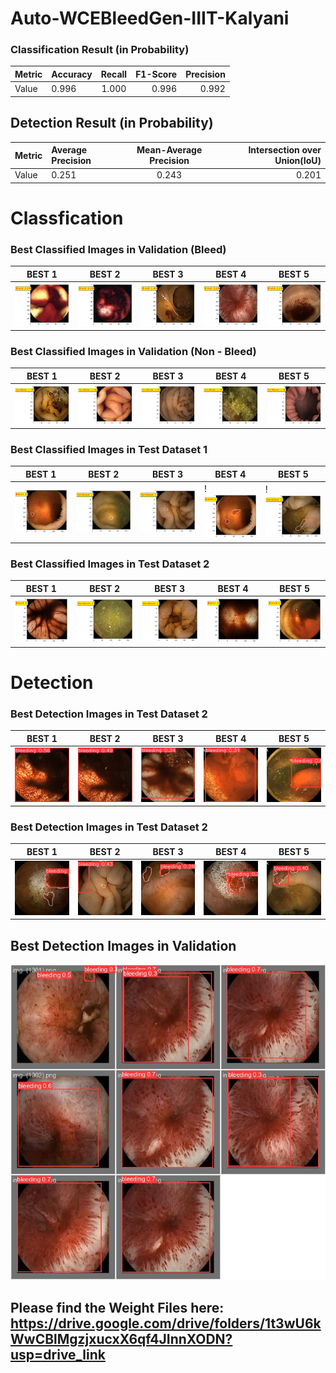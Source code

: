 # Auto-WCEBleedGen-IIIT-Kalyani



### Classification Result (in Probability)
|Metric       |Accuracy     | Recall      |  F1-Score     | Precision     |
| :---        | :---        |    :----:   |          ---: |          ---: |
|Value      | 0.996       | 1.000       | 0.996         | 0.992         |

## Detection Result (in Probability)
|Metric       |Average Precision    | Mean-Average Precision      |   Intersection over Union(IoU)     |
| :---        | :---                |   :----:                    |          ---:                      |
|Value      | 0.251               | 0.243                       | 0.201                              | 



# Classfication

### Best Classified Images in Validation (Bleed)
| **BEST 1** | **BEST 2**|**BEST 3**|**BEST 4**|**BEST 5**|
|---------------------|---------------------|---------------------|---------------------|---------------------|
|![Bleed](https://github.com/SahaDebmani/Auto-WCEBleedGen-IIIT-Kalyani/blob/main/images/Best%20Validation%20Images/Bleed/Best_Bleed_1.png?raw=true)|![Bleed](https://github.com/SahaDebmani/Auto-WCEBleedGen-IIIT-Kalyani/blob/main/images/Best%20Validation%20Images/Bleed/Best_Bleed_2.png?raw=true)|![Bleed](https://github.com/SahaDebmani/Auto-WCEBleedGen-IIIT-Kalyani/blob/main/images/Best%20Validation%20Images/Bleed/Best_Bleed_3.png?raw=true)|![Bleed](https://github.com/SahaDebmani/Auto-WCEBleedGen-IIIT-Kalyani/blob/main/images/Best%20Validation%20Images/Bleed/Best_Bleed_4.png?raw=true)|![Bleed](https://github.com/SahaDebmani/Auto-WCEBleedGen-IIIT-Kalyani/blob/main/images/Best%20Validation%20Images/Bleed/Best_Bleed_5.png?raw=true)


### Best Classified Images in Validation (Non - Bleed)
| **BEST 1** | **BEST 2**|**BEST 3**|**BEST 4**|**BEST 5**|
|---------------------|---------------------|---------------------|---------------------|---------------------|
|![Non-Bleed](https://github.com/SahaDebmani/Auto-WCEBleedGen-IIIT-Kalyani/blob/main/images/Best%20Validation%20Images/Non%20Bleed/Best_NBleed_1.png?raw=true)|![Non-Bleed](https://github.com/SahaDebmani/Auto-WCEBleedGen-IIIT-Kalyani/blob/main/images/Best%20Validation%20Images/Non%20Bleed/Best_NBleed_2.png?raw=true)|![Non-Bleed](https://github.com/SahaDebmani/Auto-WCEBleedGen-IIIT-Kalyani/blob/main/images/Best%20Validation%20Images/Non%20Bleed/Best_NBleed_3.png?raw=true)|![Non-Bleed](https://github.com/SahaDebmani/Auto-WCEBleedGen-IIIT-Kalyani/blob/main/images/Best%20Validation%20Images/Non%20Bleed/Best_NBleed_4.png?raw=true)|![Non-Bleed](https://github.com/SahaDebmani/Auto-WCEBleedGen-IIIT-Kalyani/blob/main/images/Best%20Validation%20Images/Non%20Bleed/Best_NBleed_5.png?raw=true)


### Best Classified Images in Test Dataset 1
| **BEST 1** | **BEST 2**|**BEST 3**|**BEST 4**|**BEST 5**|
|---------------------|---------------------|---------------------|---------------------|---------------------|
|![alt text](https://github.com/SahaDebmani/Auto-WCEBleedGen-IIIT-Kalyani/blob/main/images/Best%20Test%20dataset%201%20Classification/Best_testset1_1.png?raw=true)|![alt text](https://github.com/SahaDebmani/Auto-WCEBleedGen-IIIT-Kalyani/blob/main/images/Best%20Test%20dataset%201%20Classification/Best_testset1_2.png?raw=true)|![alt text](https://github.com/SahaDebmani/Auto-WCEBleedGen-IIIT-Kalyani/blob/main/images/Best%20Test%20dataset%201%20Classification/Best_testset1_3.png?raw=true)|!![alt text](https://github.com/SahaDebmani/Auto-WCEBleedGen-IIIT-Kalyani/blob/main/images/Best%20Test%20dataset%201%20Classification/Best_testset1_4.png?raw=true)|!![alt text](https://github.com/SahaDebmani/Auto-WCEBleedGen-IIIT-Kalyani/blob/main/images/Best%20Test%20dataset%201%20Classification/Best_testset1_5.png?raw=true)


### Best Classified Images in Test Dataset 2
| **BEST 1** | **BEST 2**|**BEST 3**|**BEST 4**|**BEST 5**|
|---------------------|---------------------|---------------------|---------------------|---------------------|
|![alt text](https://github.com/SahaDebmani/Auto-WCEBleedGen-IIIT-Kalyani/blob/main/images/Best%20Test%20dataset%202%20Classification/Best_testset2_1.png?raw=true)|![alt text](https://github.com/SahaDebmani/Auto-WCEBleedGen-IIIT-Kalyani/blob/main/images/Best%20Test%20dataset%202%20Classification/Best_testset2_2.png?raw=true)|![alt text](https://github.com/SahaDebmani/Auto-WCEBleedGen-IIIT-Kalyani/blob/main/images/Best%20Test%20dataset%202%20Classification/Best_testset2_3.png?raw=true)|![alt text](https://github.com/SahaDebmani/Auto-WCEBleedGen-IIIT-Kalyani/blob/main/images/Best%20Test%20dataset%202%20Classification/Best_testset2_4.png?raw=true)|![alt text](https://github.com/SahaDebmani/Auto-WCEBleedGen-IIIT-Kalyani/blob/main/images/Best%20Test%20dataset%202%20Classification/Best_testset2_5.png?raw=true)




# Detection


### Best Detection Images in Test Dataset 2
| **BEST 1** | **BEST 2**|**BEST 3**|**BEST 4**|**BEST 5**|
|---------------------|---------------------|---------------------|---------------------|---------------------|
|![alt text](https://github.com/SahaDebmani/Auto-WCEBleedGen-IIIT-Kalyani/blob/main/images/Best%20Test%20dataset%202%20Detection/best_test2_1.png?raw=true)|![alt text](https://github.com/SahaDebmani/Auto-WCEBleedGen-IIIT-Kalyani/blob/main/images/Best%20Test%20dataset%202%20Detection/best_test2_2.png?raw=true)|![alt text](https://github.com/SahaDebmani/Auto-WCEBleedGen-IIIT-Kalyani/blob/main/images/Best%20Test%20dataset%202%20Detection/best_test2_3.png?raw=true)|![alt text](https://github.com/SahaDebmani/Auto-WCEBleedGen-IIIT-Kalyani/blob/main/images/Best%20Test%20dataset%202%20Detection/best_test2_4.png?raw=true)|![alt text](https://github.com/SahaDebmani/Auto-WCEBleedGen-IIIT-Kalyani/blob/main/images/Best%20Test%20dataset%202%20Detection/best_test2_5.png?raw=true)


### Best Detection Images in Test Dataset 2
| **BEST 1** | **BEST 2**|**BEST 3**|**BEST 4**|**BEST 5**|
|---------------------|---------------------|---------------------|---------------------|---------------------|
|![alt-text](https://github.com/SahaDebmani/Auto-WCEBleedGen-IIIT-Kalyani/blob/main/images/Best%20Test%20dataset%201%20Detection/Best_testset1_1.png?raw=true)|![alt-text](https://github.com/SahaDebmani/Auto-WCEBleedGen-IIIT-Kalyani/blob/main/images/Best%20Test%20dataset%201%20Detection/Best_testset1_2.png?raw=true)|![alt-text](https://github.com/SahaDebmani/Auto-WCEBleedGen-IIIT-Kalyani/blob/main/images/Best%20Test%20dataset%201%20Detection/Best_testset1_3.png?raw=true)|![alt-text](https://github.com/SahaDebmani/Auto-WCEBleedGen-IIIT-Kalyani/blob/main/images/Best%20Test%20dataset%201%20Detection/Best_testset1_4.png?raw=true)|![alt-text](https://github.com/SahaDebmani/Auto-WCEBleedGen-IIIT-Kalyani/blob/main/images/Best%20Test%20dataset%201%20Detection/Best_testset1_5.png?raw=true)

## Best Detection Images in Validation
![alt-text](https://github.com/SahaDebmani/Auto-WCEBleedGen-IIIT-Kalyani/blob/main/images/Best%20Validation%20Detection/Best_bleed_detect.jpg?raw=true)


## Please find the Weight Files here: https://drive.google.com/drive/folders/1t3wU6kWwCBlMgzjxucxX6qf4JInnXODN?usp=drive_link

